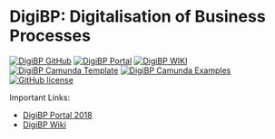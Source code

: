 # DigiBP: Digitalisation of Business Processes

[![DigiBP GitHub](https://img.shields.io/badge/DigiBP-GitHub-lightgrey.svg)](https://github.com/DigiBP)
[![DigiBP Portal](https://img.shields.io/badge/DigiBP-Portal-brightgreen.svg)](https://digibp.github.io)
[![DigiBP WIKI](https://img.shields.io/badge/DigiBP-WIKI-yellow.svg)](https://github.com/DigiBP/digibp.github.io/wiki)
[![DigiBP Camunda Template](https://img.shields.io/badge/DigiBP-Camunda%20Template-red.svg)](https://github.com/DigiBP/digibp-camunda-template)
[![DigiBP Camunda Examples](https://img.shields.io/badge/DigiBP-Camunda%20Examples-blue.svg)](https://github.com/DigiBP/digibp-camunda-examples)
[![GitHub license](https://img.shields.io/github/license/DigiBP/digibp.github.io.svg)](https://github.com/DigiBP/digibp.github.io/blob/master/LICENSE)

Important Links:
- [DigiBP Portal 2018](portal-2018)
- [DigiBP Wiki](https://github.com/DigiBP/digibp.github.io/wiki)
